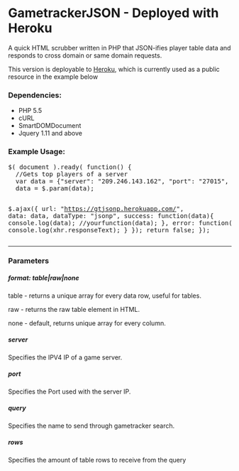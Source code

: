 # GametrackerJSON - Deployed with Heroku
A quick HTML scrubber written in PHP that JSON-ifies player table data and responds to cross domain or same domain requests.

This version is deployable to <a href="https://www.heroku.com/">Heroku</a>, which is currently used as a public resource in the example below

<h3>Dependencies: </h3>
<ul>
<li>PHP 5.5</li>
<li>cURL</li>
<li>SmartDOMDocument</li>
<li>Jquery 1.11 and above</li>
</ul>

<h3>Example Usage: </h3>
<pre>
$( document ).ready( function() {
  //Gets top players of a server
  var data = {"server": "209.246.143.162", "port": "27015", "query": ""};
  data = $.param(data);

  $.ajax({
    url: "https://gtjsonp.herokuapp.com/",
    data: data,
    dataType: "jsonp",
    success: function(data){
        console.log(data);
        //yourfunction(data);
    },
    error: function(xhr) {
          console.log(xhr.responseText);
    }
  });
  return false;
});
</pre>
<hr>
<h3>Parameters</h3>
<h5>format: <i>table|raw|none</i></h5>
<p>table - returns a unique array for every data row, useful for tables.</p>
<p>raw - returns the raw table element in HTML.</p>
<p>none - default, returns unique array for every column.</p>
<h5>server</h5>
<p>Specifies the IPV4 IP of a game server.</p>
<h5>port</h5> 
<p>Specifies the Port used with the server IP.</p>
<h5>query</h5>
<p>Specifies the name to send through gametracker search.</p>
<h5>rows</h5>
<p>Specifies the amount of table rows to receive from the query</p>
